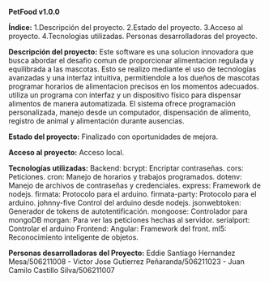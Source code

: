 **PetFood v1.0.0**

**Índice:**
1.Descripción del proyecto.
2.Estado del proyecto.
3.Acceso al proyecto.
4.Tecnologias utilizadas.
Personas desarrolladoras del proyecto.

**Descripción del proyecto:** Este software es una solucion innovadora que busca abordar el desafio comun de proporcionar alimentacion regulada y equilibrada a las mascotas. Esto se realizo mediante el uso de tecnologías avanzadas y una interfaz intuitiva, permitiendole a los dueños de mascotas programar horarios de alimentacion precisos en los momentos adecuados.
utiliza un programa con interfaz y un dispositivo físico para dispensar alimentos de manera automatizada. El sistema ofrece programación personalizada, manejo desde un computador, dispensación de alimento, registro de animal y alimentación durante ausencias.

**Estado del proyecto:** Finalizado con oportunidades de mejora.

**Acceso al proyecto:** Acceso local.

**Tecnologías utilizadas:**
Backend: 
bcrypt: Encriptar contraseñas.
cors: Peticiones.
cron: Manejo de horarios y trabajos programados.
dotenv: Manejo de archivos de contraseñas y credenciales.
express: Framework de nodejs.
firmata: Protocolo para el arduino.
firmata-party: Protocolo para el arduino.
johnny-five Control del arduino desde nodejs.
jsonwebtoken: Generador de tokens de autotentificación.
mongoose: Controlador para mongoDB
morgan: Para ver las peticiones hechas al servidor.
serialport: Controlar el arduino
Frontend:
Angular: Framework del front.
ml5: Reconocimiento inteligente de objetos.

**Personas desarrolladoras del Proyecto:** Eddie Santiago Hernandez Mesa/506211008 - Victor Jose Gutierrez Peñaranda/506211023 - Juan Camilo Castillo Silva/506211007